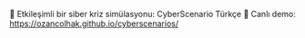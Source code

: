 🚨 Etkileşimli bir siber kriz simülasyonu: CyberScenario Türkçe 📌 Canlı demo: https://ozancolhak.github.io/cyberscenarios/

